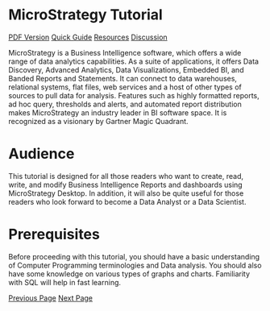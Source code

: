 # MicroStrategy Tutorial
[PDF Version](../microstrategy/microstrategy_pdf_version.md)
[Quick Guide](../microstrategy/microstrategy_quick_guide.md)
[Resources](../microstrategy/microstrategy_useful_resources.md)
[Discussion](../microstrategy/microstrategy_discussion.md)

MicroStrategy is a Business Intelligence software, which offers a wide range of data analytics capabilities. As a suite of applications, it offers Data Discovery, Advanced Analytics, Data Visualizations, Embedded BI, and Banded Reports and Statements. It can connect to data warehouses, relational systems, flat files, web services and a host of other types of sources to pull data for analysis. Features such as highly formatted reports, ad hoc query, thresholds and alerts, and automated report distribution makes MicroStrategy an industry leader in BI software space. It is recognized as a visionary by Gartner Magic Quadrant.

# Audience
This tutorial is designed for all those readers who want to create, read, write, and modify Business Intelligence Reports and dashboards using MicroStrategy Desktop. In addition, it will also be quite useful for those readers who look forward to become a Data Analyst or a Data Scientist.

# Prerequisites
Before proceeding with this tutorial, you should have a basic understanding of Computer Programming terminologies and Data analysis. You should also have some knowledge on various types of graphs and charts. Familiarity with SQL will help in fast learning.


[Previous Page](../microstrategy/index.md) [Next Page](../microstrategy/microstrategy_overview.md) 
